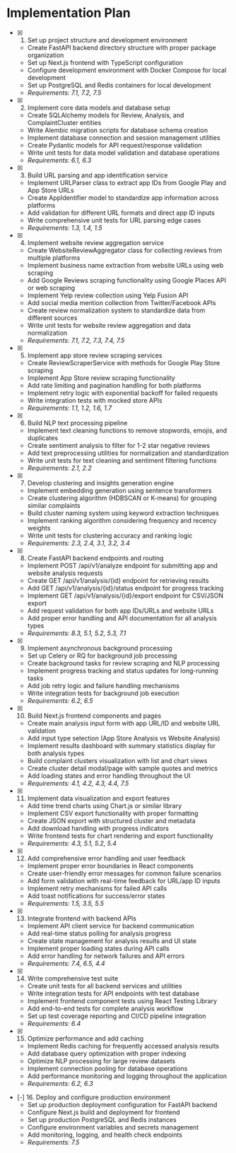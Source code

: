 # Implementation Plan

- [x] 1. Set up project structure and development environment
  - Create FastAPI backend directory structure with proper package organization
  - Set up Next.js frontend with TypeScript configuration
  - Configure development environment with Docker Compose for local development
  - Set up PostgreSQL and Redis containers for local development
  - _Requirements: 7.1, 7.2, 7.5_

- [x] 2. Implement core data models and database setup
  - Create SQLAlchemy models for Review, Analysis, and ComplaintCluster entities
  - Write Alembic migration scripts for database schema creation
  - Implement database connection and session management utilities
  - Create Pydantic models for API request/response validation
  - Write unit tests for data model validation and database operations
  - _Requirements: 6.1, 6.3_

- [x] 3. Build URL parsing and app identification service
  - Implement URLParser class to extract app IDs from Google Play and App Store URLs
  - Create AppIdentifier model to standardize app information across platforms
  - Add validation for different URL formats and direct app ID inputs
  - Write comprehensive unit tests for URL parsing edge cases
  - _Requirements: 1.3, 1.4, 1.5_

- [x] 4. Implement website review aggregation service
  - Create WebsiteReviewAggregator class for collecting reviews from multiple platforms
  - Implement business name extraction from website URLs using web scraping
  - Add Google Reviews scraping functionality using Google Places API or web scraping
  - Implement Yelp review collection using Yelp Fusion API
  - Add social media mention collection from Twitter/Facebook APIs
  - Create review normalization system to standardize data from different sources
  - Write unit tests for website review aggregation and data normalization
  - _Requirements: 7.1, 7.2, 7.3, 7.4, 7.5_

- [x] 5. Implement app store review scraping services
  - Create ReviewScraperService with methods for Google Play Store scraping
  - Implement App Store review scraping functionality
  - Add rate limiting and pagination handling for both platforms
  - Implement retry logic with exponential backoff for failed requests
  - Write integration tests with mocked store APIs
  - _Requirements: 1.1, 1.2, 1.6, 1.7_

- [x] 6. Build NLP text processing pipeline
  - Implement text cleaning functions to remove stopwords, emojis, and duplicates
  - Create sentiment analysis to filter for 1-2 star negative reviews
  - Add text preprocessing utilities for normalization and standardization
  - Write unit tests for text cleaning and sentiment filtering functions
  - _Requirements: 2.1, 2.2_

- [x] 7. Develop clustering and insights generation engine
  - Implement embedding generation using sentence transformers
  - Create clustering algorithm (HDBSCAN or K-means) for grouping similar complaints
  - Build cluster naming system using keyword extraction techniques
  - Implement ranking algorithm considering frequency and recency weights
  - Write unit tests for clustering accuracy and ranking logic
  - _Requirements: 2.3, 2.4, 3.1, 3.2, 3.4_

- [x] 8. Create FastAPI backend endpoints and routing
  - Implement POST /api/v1/analyze endpoint for submitting app and website analysis requests
  - Create GET /api/v1/analysis/{id} endpoint for retrieving results
  - Add GET /api/v1/analysis/{id}/status endpoint for progress tracking
  - Implement GET /api/v1/analysis/{id}/export endpoint for CSV/JSON export
  - Add request validation for both app IDs/URLs and website URLs
  - Add proper error handling and API documentation for all analysis types
  - _Requirements: 8.3, 5.1, 5.2, 5.3, 7.1_

- [x] 9. Implement asynchronous background processing
  - Set up Celery or RQ for background job processing
  - Create background tasks for review scraping and NLP processing
  - Implement progress tracking and status updates for long-running tasks
  - Add job retry logic and failure handling mechanisms
  - Write integration tests for background job execution
  - _Requirements: 6.2, 6.5_

- [x] 10. Build Next.js frontend components and pages
  - Create main analysis input form with app URL/ID and website URL validation
  - Add input type selection (App Store Analysis vs Website Analysis)
  - Implement results dashboard with summary statistics display for both analysis types
  - Build complaint clusters visualization with list and chart views
  - Create cluster detail modal/page with sample quotes and metrics
  - Add loading states and error handling throughout the UI
  - _Requirements: 4.1, 4.2, 4.3, 4.4, 7.5_

- [x] 11. Implement data visualization and export features
  - Add time trend charts using Chart.js or similar library
  - Implement CSV export functionality with proper formatting
  - Create JSON export with structured cluster and metadata
  - Add download handling with progress indicators
  - Write frontend tests for chart rendering and export functionality
  - _Requirements: 4.3, 5.1, 5.2, 5.4_

- [x] 12. Add comprehensive error handling and user feedback
  - Implement proper error boundaries in React components
  - Create user-friendly error messages for common failure scenarios
  - Add form validation with real-time feedback for URL/app ID inputs
  - Implement retry mechanisms for failed API calls
  - Add toast notifications for success/error states
  - _Requirements: 1.5, 3.5, 5.5_

- [x] 13. Integrate frontend with backend APIs
  - Implement API client service for backend communication
  - Add real-time status polling for analysis progress
  - Create state management for analysis results and UI state
  - Implement proper loading states during API calls
  - Add error handling for network failures and API errors
  - _Requirements: 7.4, 6.5, 4.4_

- [x] 14. Write comprehensive test suite
  - Create unit tests for all backend services and utilities
  - Write integration tests for API endpoints with test database
  - Implement frontend component tests using React Testing Library
  - Add end-to-end tests for complete analysis workflow
  - Set up test coverage reporting and CI/CD pipeline integration
  - _Requirements: 6.4_

- [x] 15. Optimize performance and add caching
  - Implement Redis caching for frequently accessed analysis results
  - Add database query optimization with proper indexing
  - Optimize NLP processing for large review datasets
  - Implement connection pooling for database operations
  - Add performance monitoring and logging throughout the application
  - _Requirements: 6.2, 6.3_

- [-] 16. Deploy and configure production environment
  - Set up production deployment configuration for FastAPI backend
  - Configure Next.js build and deployment for frontend
  - Set up production PostgreSQL and Redis instances
  - Configure environment variables and secrets management
  - Add monitoring, logging, and health check endpoints
  - _Requirements: 7.5_
